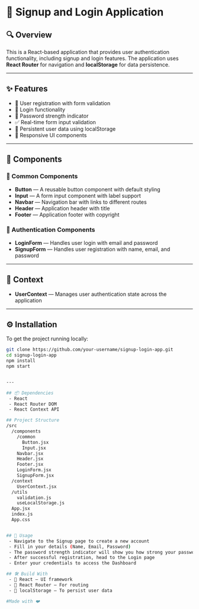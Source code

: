 # 📝 Signup and Login Application

## 🔍 Overview

This is a React-based application that provides user authentication functionality, including signup and login features. The application uses **React Router** for navigation and **localStorage** for data persistence.

---

## ✨ Features

- 🔐 User registration with form validation  
- 🔑 Login functionality  
- 💪 Password strength indicator  
- ✅ Real-time form input validation  
- 💾 Persistent user data using localStorage  
- 📱 Responsive UI components  

---

## 🧩 Components

### 🔄 Common Components

- **Button** — A reusable button component with default styling  
- **Input** — A form input component with label support  
- **Navbar** — Navigation bar with links to different routes  
- **Header** — Application header with title  
- **Footer** — Application footer with copyright  

### 🔐 Authentication Components

- **LoginForm** — Handles user login with email and password  
- **SignupForm** — Handles user registration with name, email, and password  

---

## 🧠 Context

- **UserContext** — Manages user authentication state across the application  

---

## ⚙️ Installation

To get the project running locally:

```bash
git clone https://github.com/your-username/signup-login-app.git
cd signup-login-app
npm install
npm start


---

## 📦 Dependencies
 - React
 - React Router DOM
 - React Context API

## Project Structure
/src
  /components
    /common
      Button.jsx
      Input.jsx
    Navbar.jsx
    Header.jsx
    Footer.jsx
    LoginForm.jsx
    SignupForm.jsx
  /context
    UserContext.jsx
  /utils
    validation.js
    useLocalStorage.js
  App.jsx
  index.js
  App.css


## 🚀 Usage
 - Navigate to the Signup page to create a new account
 - Fill in your details (Name, Email, Password)
 - The password strength indicator will show you how strong your password is
 - After successful registration, head to the Login page
 - Enter your credentials to access the Dashboard

## 🛠️ Build With
 - 🧰 React — UI framework
 - 🧭 React Router — For routing
 - 💾 localStorage — To persist user data

#Made with ❤️ 


